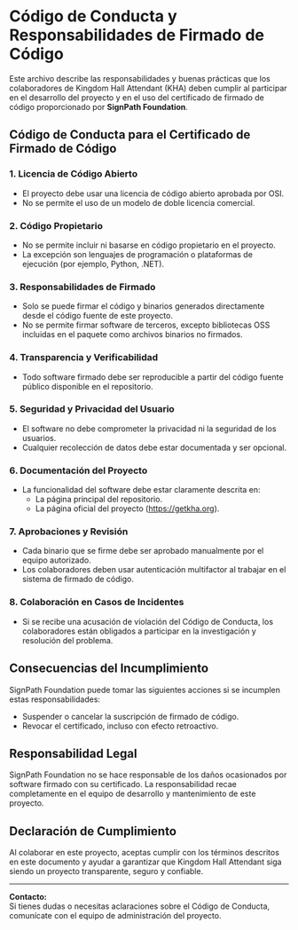 # Código de Conducta y Responsabilidades de Firmado de Código

Este archivo describe las responsabilidades y buenas prácticas que los colaboradores de Kingdom Hall Attendant (KHA) deben cumplir al participar en el desarrollo del proyecto y en el uso del certificado de firmado de código proporcionado por **SignPath Foundation**.

## Código de Conducta para el Certificado de Firmado de Código

### 1. **Licencia de Código Abierto**
- El proyecto debe usar una licencia de código abierto aprobada por OSI.
- No se permite el uso de un modelo de doble licencia comercial.

### 2. **Código Propietario**
- No se permite incluir ni basarse en código propietario en el proyecto.
- La excepción son lenguajes de programación o plataformas de ejecución (por ejemplo, Python, .NET).

### 3. **Responsabilidades de Firmado**
- Solo se puede firmar el código y binarios generados directamente desde el código fuente de este proyecto.
- No se permite firmar software de terceros, excepto bibliotecas OSS incluidas en el paquete como archivos binarios no firmados.

### 4. **Transparencia y Verificabilidad**
- Todo software firmado debe ser reproducible a partir del código fuente público disponible en el repositorio.

### 5. **Seguridad y Privacidad del Usuario**
- El software no debe comprometer la privacidad ni la seguridad de los usuarios.
- Cualquier recolección de datos debe estar documentada y ser opcional.

### 6. **Documentación del Proyecto**
- La funcionalidad del software debe estar claramente descrita en:
  - La página principal del repositorio.
  - La página oficial del proyecto (https://getkha.org).

### 7. **Aprobaciones y Revisión**
- Cada binario que se firme debe ser aprobado manualmente por el equipo autorizado.
- Los colaboradores deben usar autenticación multifactor al trabajar en el sistema de firmado de código.

### 8. **Colaboración en Casos de Incidentes**
- Si se recibe una acusación de violación del Código de Conducta, los colaboradores están obligados a participar en la investigación y resolución del problema.

## Consecuencias del Incumplimiento
SignPath Foundation puede tomar las siguientes acciones si se incumplen estas responsabilidades:
- Suspender o cancelar la suscripción de firmado de código.
- Revocar el certificado, incluso con efecto retroactivo.

## Responsabilidad Legal
SignPath Foundation no se hace responsable de los daños ocasionados por software firmado con su certificado. La responsabilidad recae completamente en el equipo de desarrollo y mantenimiento de este proyecto.

## Declaración de Cumplimiento
Al colaborar en este proyecto, aceptas cumplir con los términos descritos en este documento y ayudar a garantizar que Kingdom Hall Attendant siga siendo un proyecto transparente, seguro y confiable.

---

**Contacto:**  
Si tienes dudas o necesitas aclaraciones sobre el Código de Conducta, comunícate con el equipo de administración del proyecto.

